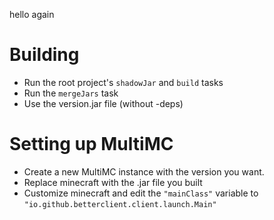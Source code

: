 hello again

# Building

- Run the root project's `shadowJar` and `build` tasks
- Run the `mergeJars` task
- Use the version.jar file (without -deps)

# Setting up MultiMC

- Create a new MultiMC instance with the version you want.
- Replace minecraft with the .jar file you built
- Customize minecraft and edit the `"mainClass"` variable to `"io.github.betterclient.client.launch.Main"`
